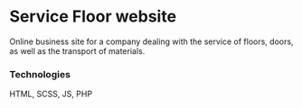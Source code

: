 # Service Floor website
Online business site for a company dealing with the service of floors, doors, as well as the transport of materials.
### Technologies
HTML, SCSS, JS, PHP
